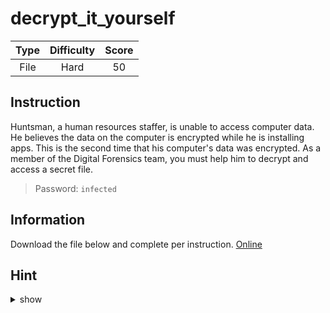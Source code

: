 # decrypt_it_yourself

| Type | Difficulty | Score |
| :--: | :--------: | :---: |
| File |    Hard    |  50   |

## Instruction

Huntsman, a human resources staffer, is unable to access computer data. He believes the data on the computer is encrypted while he is installing apps. This is the second time that his computer's data was encrypted. As a member of the Digital Forensics team, you must help him to decrypt and access a secret file.

> Password: `infected`

## Information

Download the file below and complete per instruction.
[Online](https://storage.googleapis.com/secplayground-event/hackloween2022/decrypt_it_yourself_disk.E01.zip)

## Hint

<details>
<summary>show</summary>
Hi jack !
</details>
